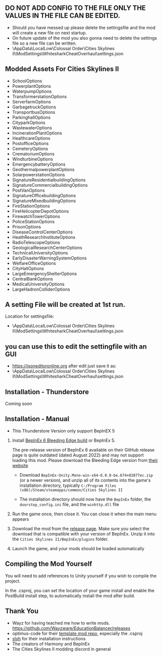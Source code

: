 ## DO NOT ADD CONFIG TO THE FILE ONLY THE VALUES IN THE FILE CAN BE EDITED.

* Should you have messed up please delete the settingsfile and the mod will create a new file on next startup.
* On future update of the mod you also gonna need to delete the settings file so a new file can be written.
* \AppData\LocalLow\Colossal Order\Cities Skylines II\ModSettings\WhitesharkCheatOverhaul\settings.json

## Modded Assets For Cities Skylines II
* SchoolOptions
* PowerplantOptions
* WaterpumpOptions
* TransformerstationOptions
* ServerfarmOptions
* GarbagetruckOptions
* TransportbusOptions
* ParkinghallOptions
* CityparkOptions
* WastewaterOptions
* IncinerationPlantOptions
* HealthcareOptions
* PostofficeOptions
* CemeteryOptions
* CrematoriumOptions
* WindturbineOptions
* EmergencybatteryOptions
* GeothermalpowerplantOptions
* SolarpowerstationOptions
* SignatureResidentialbuildingOptions
* SignatureCommercialbuildingOptions
* PostVanOptions
* SignatureOfficebuildingOptions
* SignatureMixedbuildingOptions
* FireStationOptions
* FireHelicopterDepotOptions
* FirewatchTowerOptions
* PoliceStationOptions
* PrisonOptions
* DiseaseControlCenterOptions
* HeathResearchInstituteOptions
* RadioTelescopeOptions
* GeologicalResearchCenterOptions
* TechnicalUniversityOptions
* EarlyDisasterWarningSystemOptions
* WelfareOfficeOptions
* CityHallOptions
* LargeEmergencyShelterOptions
* CentralBankOptions
* MedicalUniversityOptions
* LargeHadronColliderOptions

## A setting File will be created at 1st run.
Location for settingsfile:
* \AppData\LocalLow\Colossal Order\Cities Skylines II\ModSettings\WhitesharkCheatOverhaul\settings.json
## you can use this to edit the settingfile with an GUI 
* https://jsoneditoronline.org
after edit just save it as:
* \AppData\LocalLow\Colossal Order\Cities Skylines II\ModSettings\WhitesharkCheatOverhaul\settings.json
## Installation - Thunderstore
Coming soon

## Installation - Manual
* This Thunderstore Version only support BepInEX 5

1. Install [BepInEx 6 Bleeding Edge build](https://builds.bepinex.dev/projects/bepinex_be) or BepInEx 5. 

   The pre-release version of BepInEx 6 available on their GitHub release page is quite outdated (dated August 2022) and may not support loading this mod. Please download the Bleeding Edge version from [their website](https://builds.bepinex.dev/projects/bepinex_be)

   * Download `BepInEx-Unity.Mono-win-x64-6.0.0-be.674+82077ec.zip` (or a newer version), and unzip all of its contents into the game's installation directory, typically `C:/Program Files (x86)/Steam/steamapps/common/Cities Skylines II`

   * The installation directory should now have the `BepInEx` folder, the `doorstop_config.ini` file, and the `winhttp.dll` file

2. Run the game once, then close it. You can close it when the main menu appears

3. Download the mod from the [release page](https://github.com/whiteshark-1975/WhitesharkCheatOverhaul). Make sure you select the download that is compatible with your version of BepInEx. Unzip it into the `Cities Skylines II/BepInEx/plugins` folder.

4. Launch the game, and your mods should be loaded automatically

## Compiling the Mod Yourself
You will need to add references to Unity yourself if you wish to compile the project.

In the .csproj, you can set the location of your game install and enable the PostBuild install step, to automatically install the mod after build.

## Thank You
* Wayz for having teached me how to write mods. https://github.com/Wayzware/EducationBalancer/releases
* optimus-code for their [template mod repo](https://github.com/optimus-code/Cities2Modding/tree/main), especially the .csproj
* [slyh](https://github.com/slyh) for their installation instructions
* The creators of Harmony and BepInEx
* The Cities Skylines II modding discord in general